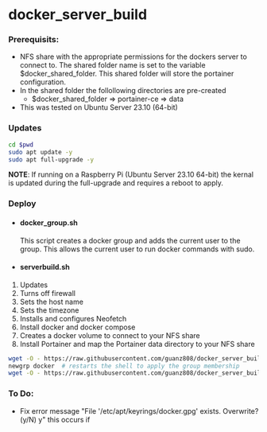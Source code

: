 # docker_server_build
### Prerequisits:
* NFS share with the appropriate permissions for the dockers server to connect to.  The shared folder name is set to the variable $docker_shared_folder.  This shared folder will store the portainer configuration.
* In the shared folder the follollowing directories are pre-created
    * $docker_shared_folder => portainer-ce => data   
* This was tested on Ubuntu Server 23.10 (64-bit)

### Updates  
```bash
cd $pwd
sudo apt update -y
sudo apt full-upgrade -y
```
**NOTE**: If running on a Raspberry Pi (Ubuntu Server 23.10 64-bit) the kernal is updated during the full-upgrade and requires a reboot to apply.
### Deploy  
* #### docker_group.sh    
    This script creates a docker group and adds the current user to the group.  This allows the current user to run docker commands with sudo.  
* #### serverbuild.sh  
1. Updates
1. Turns off firewall
1. Sets the host name
1. Sets the timezone 
1. Installs and configures Neofetch
1. Install docker and docker compose
1. Creates a docker volume to connect to your NFS share
1. Install Portainer and map the Portainer data directory to your NFS share
```bash
wget -O - https://raw.githubusercontent.com/guanz808/docker_server_build/main/docker_group.sh | bash
newgrp docker  # restarts the shell to apply the group membership
wget -O - https://raw.githubusercontent.com/guanz808/docker_server_build/main/serverbuild.sh | bash
```

### To Do:
* Fix error message "File '/etc/apt/keyrings/docker.gpg' exists. Overwrite? (y/N) y" this occurs if